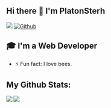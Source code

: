 ## Hi there 👋 I'm PlatonSterh
![](https://visitor-badge.laobi.icu/badge?page_id=PlatonSterh.PlatonSterh) [![Github](https://img.shields.io/github/followers/PlatonSterh?label=Followers&logo=Github)](https://github.com/PlatonSterh)

## 🎓 I'm a Web Developer

- ⚡ Fun fact: I love bees.

## My Github Stats:

<div>
<a href="https://github-readme-stats.vercel.app/api?username=PlatonSterh&theme=aura">
  <img  align="left" src="https://github-readme-stats.vercel.app/api?username=PlatonSterh&count_private=true&show_icons=true&theme=aura" />
</a>
<a href="https://github-readme-stats.vercel.app/api/top-langs/?username=PlatonSterh&hide=html,css,scss&theme=aura">
  <img align="left" src="https://github-readme-stats.vercel.app/api/top-langs/?username=PlatonSterh&hide=html,css,scss&theme=aura" />
</a>
</div>
